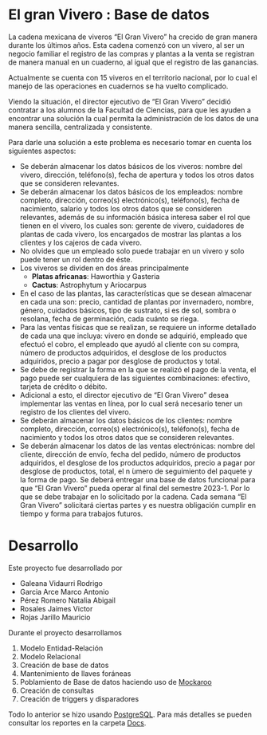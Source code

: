 # El gran Vivero : Base de datos
La cadena mexicana de viveros “El Gran Vivero” ha crecido de gran manera durante los  últimos años. Esta cadena comenzó con un vivero, al ser un negocio familiar el registro de las compras y plantas a la venta se registran de manera manual en un cuaderno, al igual que el registro de las ganancias.

Actualmente se cuenta con 15 viveros en el territorio nacional, por lo cual el manejo de las operaciones en cuadernos se ha vuelto complicado.

Viendo la situación, el director ejecutivo de “El Gran Vivero” decidió contratar a los alumnos de la Facultad de Ciencias, para que les ayuden a encontrar una solución la cual permita la administración de los datos de una manera sencilla, centralizada y consistente.

Para darle una solución a este problema es necesario tomar en cuenta los siguientes aspectos:

 - Se deberán almacenar los datos básicos de los viveros: nombre del vivero, dirección, teléfono(s), fecha de apertura y todos los otros datos que se consideren relevantes.
 - Se deberán almacenar los datos básicos de los empleados: nombre completo, dirección, correo(s) electrónico(s), teléfono(s), fecha de nacimiento, salario y todos los otros datos que se consideren relevantes, además de su información básica interesa saber el rol que tienen en el vivero, los cuales son: gerente de vivero, cuidadores de plantas de cada vivero, los encargados de mostrar las plantas a los clientes y los cajeros de cada vivero.
 - No olvides que un empleado solo puede trabajar en un vivero y solo puede tener un rol dentro de éste.
 - Los viveros se dividen en dos áreas principalmente
   - **Platas africanas**: Haworthia y Gasteria
   - **Cactus**: Astrophytum y Ariocarpus
- En el caso de las plantas, las características que se desean almacenar en cada una son: precio, cantidad de plantas por invernadero, nombre, género, cuidados básicos, tipo de sustrato, si es de sol, sombra o resolana, fecha de germinación, cada cuánto se riega.
- Para las ventas físicas que se realizan, se requiere un informe detallado de cada una que incluya: vivero en donde se adquirió, empleado que efectuó el cobro, el empleado que ayudó al cliente con su compra, número de productos adquiridos, el desglose de los productos adquiridos, precio a pagar por desglose de productos y total.
- Se debe de registrar la forma en la que se realizó el pago de la venta, el pago puede ser cualquiera de las siguientes combinaciones: efectivo, tarjeta de crédito o débito.
-  Adicional a esto, el director ejecutivo de “El Gran Vivero” desea implementar las ventas en línea, por lo cual será necesario tener un registro de los clientes del vivero.
- Se deberán almacenar los datos básicos de los clientes: nombre completo, dirección, correo(s) electrónico(s), teléfono(s), fecha de nacimiento y todos los otros datos que se consideren relevantes.
- Se deberán almacenar los datos de las ventas electrónicas: nombre del cliente, dirección de envío, fecha del pedido, número de productos adquiridos, el desglose de los productos adquiridos, precio a pagar por desglose de productos, total, el n ́umero de seguimiento del paquete y la forma de pago.
Se deberá entregar una base de datos funcional para que “El Gran Vivero” pueda operar al final del semestre 2023-1. Por lo que se debe trabajar en lo solicitado por la cadena. Cada semana “El Gran Vivero” solicitará ciertas partes y es nuestra obligación cumplir en tiempo y forma para trabajos futuros.

# Desarrollo
Este proyecto fue desarrollado por 

 - Galeana Vidaurri Rodrigo
 - Garcia Arce Marco Antonio
 - Pérez Romero Natalia Abigail
 - Rosales Jaimes Victor
 - Rojas Jarillo Mauricio

Durante el proyecto desarrollamos

 1. Modelo Entidad-Relación
 2. Modelo Relacional
 3. Creación de base de datos
 4. Mantenimiento de llaves foráneas
 5. Poblamiento de Base de datos haciendo uso de [Mockaroo](https://www.mockaroo.com/)
 6. Creación de consultas
 7. Creación de triggers y disparadores

Todo lo anterior se hizo usando [PostgreSQL](https://www.postgresql.org/). Para más detalles se pueden consultar los reportes en la carpeta [Docs](https://github.com/vrosalesjaimes/Vivero-Base-De-Datos/tree/main/Docs).
